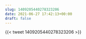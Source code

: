 ```yaml
---
slug: 1409205440278323206
date: 2021-06-27 17:42:13+00:00
draft: false
---
```


{{< tweet 1409205440278323206 >}}

